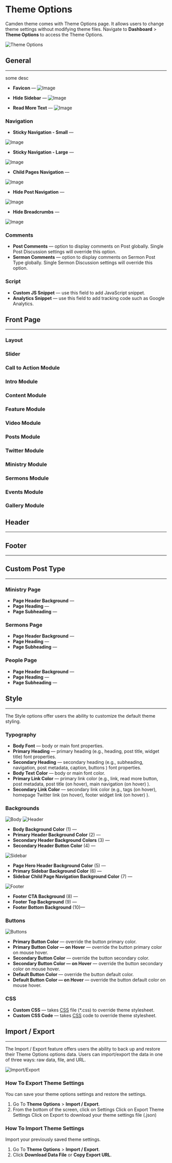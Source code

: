 # Theme Options

Camden theme comes with Theme Options page. It allows users to change theme settings without modifying theme files.  Navigate to __Dashboard__ > __Theme Options__ to access the Theme Options.

![Theme Options](_images/theme-options-menu.png)

## General
-----
some desc

- __Favicon__ —
  ![Image](_images/a.png)

- __Hide Sidebar__ —
  ![Image](_images/a.png)

- __Read More Text__ —
  ![Image](_images/a.png)


### Navigation
- __Sticky Navigation - Small__ —

![Image](_images/a.png)


- __Sticky Navigation - Large__ —

![Image](_images/a.png)


- __Child Pages Navigation__ —

![Image](_images/a.png)


- __Hide Post Navigation__ —

![Image](_images/a.png)

- __Hide Breadcrumbs__ —

![Image](_images/a.png)


### Comments
- __Post Comments__ — option to display comments on Post globally. Single Post Discussion settings will override this option. 
- __Sermon Comments__ — option to display comments on Sermon Post Type globally. Single Sermon Discussion settings will override this option. 

### Script
- __Custom JS Snippet__ — use this field to add JavaScript snippet.
- __Analytics Snippet__ — use this field to add tracking code such as Google Analytics.


## Front Page
-----

### Layout
### Slider
### Call to Action Module
### Intro Module
### Content Module
### Feature Module
### Video Module
### Posts Module

### Twitter Module

### Ministry Module


### Sermons Module

### Events Module

### Gallery Module






## Header
-----

## Footer
-----

## Custom Post Type
-----

### Ministry Page
- __Page Header Background__ —
- __Page Heading__ —
- __Page Subheading__ —

### Sermons Page
- __Page Header Background__ —
- __Page Heading__ —
- __Page Subheading__ —

### People Page
- __Page Header Background__ —
- __Page Heading__ —
- __Page Subheading__ —


## Style
-----

The Style options offer users the ability to customize the default theme styling.

### Typography
- __Body Font__ — body or main font properties.
- __Primary Heading__ — primary heading (e.g., heading, post title, widget title) font properties.
- __Secondary Heading__ — secondary heading (e.g., subheading, navigation, post metadata, caption, buttons ) font properties.
- __Body Text Color__ — body or main font color.
- __Primary Link Color__ — primary link color (e.g., link, read more button, post metadata, post title (on hover), main navigation (on hover) ).
- __Secondary Link Color__ — secondary link color (e.g., tags (on hover), homepage Twitter link (on hover), footer widget link (on hover) ).
  
### Backgrounds


![Body](_images/theme-options-style-background-body.png)
![Header](_images/theme-options-style-background-header.png)

- __Body Background Color__ (1) — 
- __Primary Header Background Color__ (2) — 
- __Secondary Header Background Colors__ (3) — 
- __Secondary Header Button Color__ (4) — 

![Sidebar](_images/theme-options-style-background-sidebar.png)

- __Page Hero Header Background Color__ (5) — 
- __Primary Sidebar Background Color__ (6) — 
- __Sidebar Child Page Navigation Background Color__ (7) — 

![Footer](_images/theme-options-style-background-footer.png)

- __Footer CTA Background__ (8) — 
- __Footer Top Background__ (9) — 
- __Footer Bottom Background__ (10)— 

### Buttons
![Buttons](_images/theme-options-style-button.png)

- __Primary Button Color__ — override the button primary color.
- __Primary Button Color — on Hover__ — override the button primary color on mouse hover.
- __Secondary Button Color__ — override the button secondary color.
- __Secondary Button Color — on Hover__ — override the button secondary color on mouse hover.
- __Default Button Color__ — override the button default color.
- __Default Button Color — on Hover__ — override the button default color on mouse hover.

### CSS

- __Custom CSS__ — takes [CSS](https://developer.mozilla.org/en-US/docs/Web/CSS  ":target=_blank") file (*.css) to override theme stylesheet.
- __Custom CSS Code__ — takes [CSS](https://developer.mozilla.org/en-US/docs/Web/CSS  ":target=_blank") code to override theme stylesheet.

## Import / Export
-----

The Import / Export feature offers users the ability to back up and restore their Theme Options options data. Users can import/export the data in one of three ways: raw data, file, and URL.

![Import/Export](_images/theme-options-export.png)

### How To Export Theme Settings
You can save your theme options settings and restore the settings.

1. Go To __Theme Options__ > __Import / Export__.
2. From the bottom of the screen, click on Settings
Click on Export Theme Settings
Click on Export to download your theme settings file (.json)

### How To Import Theme Settings
Import your previously saved theme settings.

1. Go To __Theme Options__ > __Import / Export__.
2. Click __Download Data File__ or __Copy Export URL__.